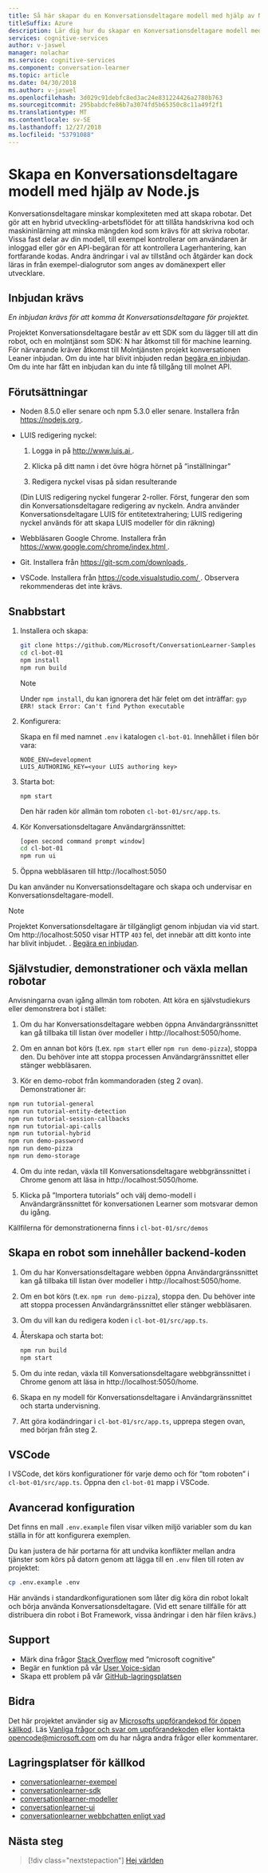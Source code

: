 ```yaml
---
title: Så här skapar du en Konversationsdeltagare modell med hjälp av Node.js - Microsoft Cognitive Services | Microsoft Docs
titleSuffix: Azure
description: Lär dig hur du skapar en Konversationsdeltagare modell med hjälp av Node.js.
services: cognitive-services
author: v-jaswel
manager: nolachar
ms.service: cognitive-services
ms.component: conversation-learner
ms.topic: article
ms.date: 04/30/2018
ms.author: v-jaswel
ms.openlocfilehash: 3d029c91debfc8ed3ac24e831224426a2780b763
ms.sourcegitcommit: 295babdcfe86b7a3074fd5b65350c8c11a49f2f1
ms.translationtype: MT
ms.contentlocale: sv-SE
ms.lasthandoff: 12/27/2018
ms.locfileid: "53791088"
---
```

# <a name="create-a-conversation-learner-model-using-nodejs"></a>Skapa en Konversationsdeltagare modell med hjälp av Node.js

Konversationsdeltagare minskar komplexiteten med att skapa robotar. Det gör att en hybrid utveckling-arbetsflödet för att tillåta handskrivna kod och maskininlärning att minska mängden kod som krävs för att skriva robotar. Vissa fast delar av din modell, till exempel kontrollerar om användaren är inloggad eller gör en API-begäran för att kontrollera Lagerhantering, kan fortfarande kodas. Andra ändringar i val av tillstånd och åtgärder kan dock läras in från exempel-dialogrutor som anges av domänexpert eller utvecklare.

## <a name="invitation-required"></a>Inbjudan krävs

*En inbjudan krävs för att komma åt Konversationsdeltagare för projektet.*

Projektet Konversationsdeltagare består av ett SDK som du lägger till att din robot, och en molntjänst som SDK: N har åtkomst till för machine learning.  För närvarande kräver åtkomst till Molntjänsten projekt konversationen Leaner inbjudan.  Om du inte har blivit inbjuden redan [begära en inbjudan](https://aka.ms/conversation-learner-request-invite).  Om du inte har fått en inbjudan kan du inte få tillgång till molnet API.

## <a name="prerequisites"></a>Förutsättningar

- Noden 8.5.0 eller senare och npm 5.3.0 eller senare. Installera från [ https://nodejs.org ](https://nodejs.org).
  
- LUIS redigering nyckel:

  1. Logga in på [ http://www.luis.ai ](http://www.luis.ai).

  2. Klicka på ditt namn i det övre högra hörnet på ”inställningar”

  3. Redigera nyckel visas på sidan resulterande

  (Din LUIS redigering nyckel fungerar 2-roller.  Först, fungerar den som din Konversationsdeltagare redigering av nyckeln.  Andra använder Konversationsdeltagare LUIS för entitetextrahering; LUIS redigering nyckel används för att skapa LUIS modeller för din räkning)

- Webbläsaren Google Chrome. Installera från [ https://www.google.com/chrome/index.html ](https://www.google.com/chrome/index.html).

- Git. Installera från [ https://git-scm.com/downloads ](https://git-scm.com/downloads).

- VSCode. Installera från [ https://code.visualstudio.com/ ](https://code.visualstudio.com/). Observera rekommenderas det inte krävs.

## <a name="quick-start"></a>Snabbstart 

1. Installera och skapa:

    ```bash    
    git clone https://github.com/Microsoft/ConversationLearner-Samples cl-bot-01
    cd cl-bot-01
    npm install
    npm run build
    ```

    > [!NOTE]
    > Under `npm install`, du kan ignorera det här felet om det inträffar: `gyp ERR! stack Error: Can't find Python executable`

2. Konfigurera:

   Skapa en fil med namnet `.env` i katalogen `cl-bot-01`.  Innehållet i filen bör vara:

   ```
   NODE_ENV=development
   LUIS_AUTHORING_KEY=<your LUIS authoring key>
   ```

3. Starta bot:

    ```
    npm start
    ```

    Den här raden kör allmän tom roboten `cl-bot-01/src/app.ts`.

3. Kör Konversationsdeltagare Användargränssnittet:

    ```bash
    [open second command prompt window]
    cd cl-bot-01
    npm run ui
    ```

4. Öppna webbläsaren till http://localhost:5050 

Du kan använder nu Konversationsdeltagare och skapa och undervisar en Konversationsdeltagare-modell.  

> [!NOTE]
> Projektet Konversationsdeltagare är tillgängligt genom inbjudan via vid start.  Om http://localhost:5050 visar HTTP `403` fel, det innebär att ditt konto inte har blivit inbjudet.  . [Begära en inbjudan](https://aka.ms/conversation-learner-request-invite).

## <a name="tutorials-demos-and-switching-between-bots"></a>Självstudier, demonstrationer och växla mellan robotar

Anvisningarna ovan igång allmän tom roboten.  Att köra en självstudiekurs eller demonstrera bot i stället:

1. Om du har Konversationsdeltagare webben öppna Användargränssnittet kan gå tillbaka till listan över modeller i http://localhost:5050/home.
    
2. Om en annan bot körs (t.ex. `npm start` eller `npm run demo-pizza`), stoppa den.  Du behöver inte att stoppa processen Användargränssnittet eller stänger webbläsaren.

3. Kör en demo-robot från kommandoraden (steg 2 ovan).  Demonstrationer är:

  ```bash
  npm run tutorial-general
  npm run tutorial-entity-detection
  npm run tutorial-session-callbacks
  npm run tutorial-api-calls
  npm run tutorial-hybrid
  npm run demo-password
  npm run demo-pizza
  npm run demo-storage
  ```

4. Om du inte redan, växla till Konversationsdeltagare webbgränssnittet i Chrome genom att läsa in http://localhost:5050/home. 

5. Klicka på ”Importera tutorials” och välj demo-modell i Användargränssnittet för konversationen Learner som motsvarar demon du igång.

Källfilerna för demonstrationerna finns i `cl-bot-01/src/demos`

## <a name="create-a-bot-which-includes-back-end-code"></a>Skapa en robot som innehåller backend-koden

1. Om du har Konversationsdeltagare webben öppna Användargränssnittet kan gå tillbaka till listan över modeller i http://localhost:5050/home.
    
2. Om en bot körs (t.ex. `npm run demo-pizza`), stoppa den.  Du behöver inte att stoppa processen Användargränssnittet eller stänger webbläsaren.

3. Om du vill kan du redigera koden i `cl-bot-01/src/app.ts`.

4. Återskapa och starta bot:

    ```bash    
    npm run build
    npm start
    ```

5. Om du inte redan, växla till Konversationsdeltagare webbgränssnittet i Chrome genom att läsa in http://localhost:5050/home. 

6. Skapa en ny modell för Konversationsdeltagare i Användargränssnittet och starta undervisning.

7. Att göra kodändringar i `cl-bot-01/src/app.ts`, upprepa stegen ovan, med början från steg 2.

## <a name="vscode"></a>VSCode

I VSCode, det körs konfigurationer för varje demo och för ”tom roboten” i `cl-bot-01/src/app.ts`.  Öppna den `cl-bot-01` mapp i VSCode.

## <a name="advanced-configuration"></a>Avancerad konfiguration

Det finns en mall `.env.example` filen visar vilken miljö variabler som du kan ställa in för att konfigurera exemplen.

Du kan justera de här portarna för att undvika konflikter mellan andra tjänster som körs på datorn genom att lägga till en `.env` filen till roten av projektet:

```bash
cp .env.example .env
```

Här används i standardkonfigurationen som låter dig köra din robot lokalt och börja använda Konversationsdeltagare.  (Vid ett senare tillfälle för att distribuera din robot i Bot Framework, vissa ändringar i den här filen krävs.)

## <a name="support"></a>Support

- Märk dina frågor [Stack Overflow](https://stackoverflow.com) med ”microsoft cognitive”
- Begär en funktion på vår [User Voice-sidan](https://aka.ms/conversation-learner-uservoice)
- Skapa ett problem på vår [GitHub-lagringsplatsen](https://github.com/Microsoft/ConversationLearner-Samples)

## <a name="contributing"></a>Bidra

Det här projektet använder sig av [Microsofts uppförandekod för öppen källkod](https://opensource.microsoft.com/codeofconduct/). Läs [Vanliga frågor och svar om uppförandekoden](https://opensource.microsoft.com/codeofconduct/faq/) eller kontakta [opencode@microsoft.com](mailto:opencode@microsoft.com) om du har några andra frågor eller kommentarer.

## <a name="source-repositories"></a>Lagringsplatser för källkod

- [conversationlearner-exempel](https://github.com/Microsoft/ConversationLearner-Samples)
- [conversationlearner-sdk](https://github.com/Microsoft/ConversationLearner-SDK)
- [conversationlearner-modeller](https://github.com/Microsoft/ConversationLearner-Models)
- [conversationlearner-ui](https://github.com/Microsoft/ConversationLearner-UI)
- [conversationlearner webbchatten enligt vad](https://github.com/Microsoft/ConversationLearner-WebChat)

## <a name="next-steps"></a>Nästa steg

> [!div class="nextstepaction"]
> [Hej världen](./tutorials/01-hello-world.md)
